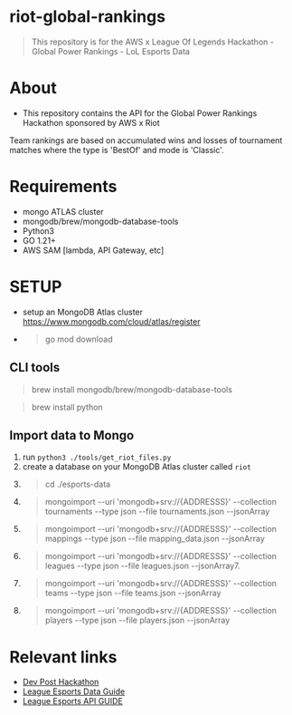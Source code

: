 # riot-global-rankings
> This repository is for the AWS x League Of Legends Hackathon - Global Power Rankings - LoL Esports Data

# About
- This repository contains the API for the Global Power Rankings Hackathon sponsored by AWS x Riot

Team rankings are based on accumulated wins and losses of tournament matches where the type is 'BestOf' and mode is 'Classic'.

# Requirements
- mongo ATLAS cluster
- mongodb/brew/mongodb-database-tools
- Python3
- GO 1.21+
- AWS SAM [lambda, API Gateway, etc]

# SETUP
- setup an MongoDB Atlas cluster https://www.mongodb.com/cloud/atlas/register
- > go mod download

## CLI tools
>  brew install mongodb/brew/mongodb-database-tools

>  brew install python

## Import data to Mongo

1. run ```python3 ./tools/get_riot_files.py```
2. create a database on your MongoDB Atlas cluster called ```riot```
3. > cd ./esports-data
4. >mongoimport --uri 'mongodb+srv://{ADDRESSS}' --collection tournaments --type json --file tournaments.json --jsonArray
5. > mongoimport --uri 'mongodb+srv://{ADDRESSS}' --collection mappings --type json --file mapping_data.json --jsonArray
6. > mongoimport --uri 'mongodb+srv://{ADDRESSS}' --collection leagues --type json --file leagues.json --jsonArray7.
7. > mongoimport --uri 'mongodb+srv://{ADDRESSS}' --collection teams --type json --file teams.json --jsonArray
8. > mongoimport --uri 'mongodb+srv://{ADDRESSS}' --collection players --type json --file players.json --jsonArray

# Relevant links
- [Dev Post Hackathon](https://lolglobalpowerrankings.devpost.com/)
- [League Esports Data Guide](https://docs.google.com/document/d/1wFRehKMJkkRR5zyjEZyaVL9H3ZbhP7_wP0FBE5ID40c/edit)
- [League Esports API GUIDE ](https://docs.google.com/document/d/1Klodp4YqE6bIOES026ecmNb_jS5IOntRqLv5EmDAXyc/edit)